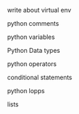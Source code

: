 
write about virtual env

python comments 

python variables

Python Data types

python operators

conditional statements

python lopps

lists
